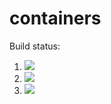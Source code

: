 # containers

Build status:

1. [![](https://github.com/sam9807/containers-project/workflows/tests-fibonacci/badge.svg)](https://github.com/sam9807/containers-project/actions?query=workflow%3Atests-fibonacci)
1. [![](https://github.com/sam9807/containers-project/workflows/tests-range/badge.svg)](https://github.com/sam9807/containers-project/actions?query=workflow%3Atests-range)
1. [![](https://github.com/sam9807/containers-project/workflows/tests-unicode/badge.svg)](https://github.com/sam9807/containers-project/actions?query=workflow%3Atests-unicode)
